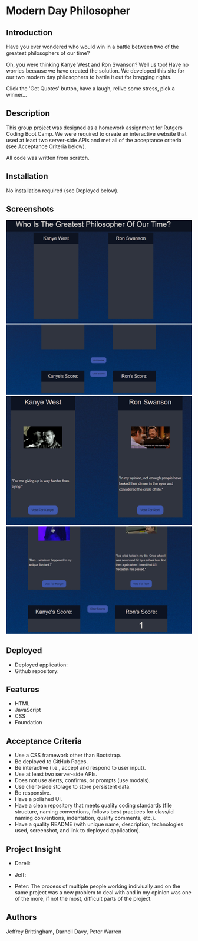 # Modern Day Philosopher

## Introduction
Have you ever wondered who would win in a battle between two of the greatest philosophers of our time?

Oh, you were thinking Kanye West and Ron Swanson? Well us too! Have no worries because we have created the solution. We developed this site for our two modern day philosophers to battle it out for bragging rights.

Click the 'Get Quotes' button, have a laugh, relive some stress, pick a winner...

## Description
This group project was designed as a homework assignment for Rutgers Coding Boot Camp. We were required to create an interactive website that used at least two server-side APIs and met all of the acceptance criteria (see Acceptance Criteria below).

All code was written from scratch.

## Installation
No installation required (see Deployed below).

## Screenshots
![Screenshot of deployed app](./assets/images/screenshot-01.png "Modern Day Philosopher (1 of 4)")
![Screenshot of deployed app](./assets/images/screenshot-02.png "Modern Day Philosopher (2 of 4)")
![Screenshot of deployed app](./assets/images/screenshot-03.png "Modern Day Philosopher (3 of 4)")
![Screenshot of deployed app](./assets/images/screenshot-04.png "Modern Day Philosopher (4 of 4)")
## Deployed
* Deployed application: 
* Github repository:

## Features
* HTML
* JavaScript
* CSS
* Foundation

## Acceptance Criteria
* Use a CSS framework other than Bootstrap.
* Be deployed to GitHub Pages.
* Be interactive (i.e., accept and respond to user input).
* Use at least two server-side APIs.
* Does not use alerts, confirms, or prompts (use modals).
* Use client-side storage to store persistent data.
* Be responsive.
* Have a polished UI.
* Have a clean repository that meets quality coding standards (file structure, naming conventions, follows best practices for class/id naming conventions, indentation, quality comments, etc.).
* Have a quality README (with unique name, description, technologies used, screenshot, and link to deployed application).

## Project Insight
* Darell:

* Jeff:

* Peter: The process of multiple people working indiviually and on the same project was a new problem to deal with and in my opinion was one of the more, if not the most, difficult parts of the project. 

## Authors
Jeffrey Brittingham, Darnell Davy, Peter Warren